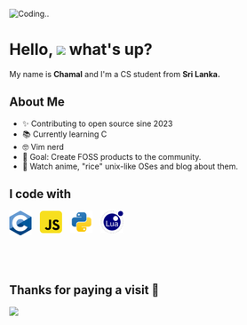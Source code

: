  ![Coding..](/assets/loficode.avif)
 
 # Hello, <img src="https://emojis.slackmojis.com/emojis/images/1577305505/7373/hand_wave.gif?1577305505" width=40> what's up?

 My name is <b>Chamal</b> and I'm a CS student from <b> Sri Lanka.</b>

###

## About Me

- ✨ Contributing to open source sine 2023
- 📚 Currently learning C
- 🤓 Vim nerd
- 🎯 Goal: Create FOSS products to the community.
 - 🎲 Watch anime, "rice" unix-like OSes and blog about them.

###

## I code with

<div style = "display: flex; gap: 15px">
    <a href="https://en.wikipedia.org/wiki/C_(programming_language)" target="_blank">
    <img align="left" title="JavaScript" alt="C" width="40px" src="./assets/C-svg.png" />
    </a>
    <a href="https://developer.mozilla.org/en-US/docs/Web/JavaScript" target="_blank">
    <img align="left" title="JavaScript" alt="JavaScript" width="40px" src="./assets/javascript-svgrepo-com.svg" />
    </a>
    <a href="https://www.python.org/" target="_blank">
    <img align="left" title="JavaScript" alt="Python3" width="40px" src="./assets/python-svgrepo-com.svg" />
    </a>
    <a href="https://www.lua.org/" target="_blank">
    <img align="left" title="JavaScript" alt="Lua" width="40px" src="./assets/lua-svgrepo-com.svg" />
    </a>
</div>

<br>

###

<br>

## Thanks for paying a visit 🧡

 <img src="https://media2.giphy.com/media/v1.Y2lkPTc5MGI3NjExaHdia3Boeml3c25hMjhvb3loajZtc3pyZnN4N2RvaWJkMmtkc3Y0aiZlcD12MV9pbnRlcm5hbF9naWZfYnlfaWQmY3Q9cw/bv8r3wRZK8dYk25U0y/giphy.webp" width="300px"></img>